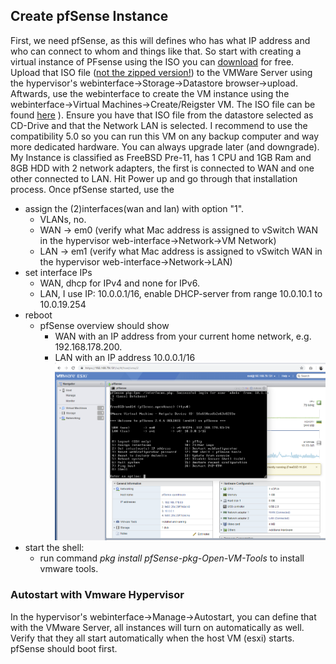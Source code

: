 ## Create pfSense Instance
First, we need pfSense, as this will defines who has what IP address and who can connect to whom and things like that. So start with creating a virtual instance of PFsense using the ISO you can [download](https://www.pfsense.org/download/) for free. Upload that ISO file ([not the zipped version!](https://www.7-zip.org/)) to the VMWare Server using the hypervisor's webinterface->Storage->Datastore browser->upload. Aftwards, use the webinterface to create the VM instance using the webinterface->Virtual Machines->Create/Reigster VM. The ISO file can be found [here](https://www.netgate.com/docs/pfsense/releases/versions-of-pfsense-and-freebsd.html) ). Ensure you have that ISO file from the datastore selected as CD-Drive and that the Network LAN is selected. I recommend to use the compatibility 5.0 so you can run this VM on any backup computer and way more dedicated hardware. You can always upgrade later (and downgrade).  My Instance is classified as FreeBSD Pre-11, has 1 CPU and 1GB Ram and 8GB HDD with 2 network adapters, the first is connected to WAN and one other connected to LAN. Hit Power up and go through that installation process.
Once pfSense started, use the 
- assign the (2)interfaces(wan and lan) with option "1". 
    - VLANs, no. 
    - WAN -> em0 (verify what Mac address is assigned to vSwitch WAN in the hypervisor web-interface->Network->VM Network)
    - LAN -> em1 (verify what Mac address is assigned to vSwitch WAN in the hypervisor web-interface->Network->LAN)
- set interface IPs
    - WAN, dhcp for IPv4 and none for IPv6. 
    - LAN, I use IP: 10.0.0.1/16, enable DHCP-server from range 10.0.10.1 to 10.0.19.254
- reboot
    - pfSense overview should show 
        - WAN with an IP address from your current home network, e.g. 192.168.178.200.
        - LAN with an IP address 10.0.0.1/16
        ![pfSense first setup](pfSense_initial_setup.png)
- start the shell:
    - run command *pkg install pfSense-pkg-Open-VM-Tools* to install vmware tools.

### Autostart with Vmware Hypervisor
In the hypervisor's webinterface->Manage->Autostart, you can define that with the VMware Server, all instances will turn on automatically as well. Verify that they all start automatically when the host VM (esxi) starts. pfSense should boot first. 